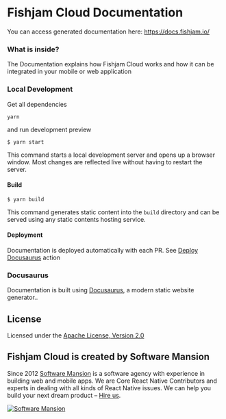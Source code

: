 # Fishjam Cloud Documentation

You can access generated documentation here: https://docs.fishjam.io/

### What is inside?

The Documentation explains how Fishjam Cloud works and how it can be integrated in your mobile or web application

### Local Development

Get all dependencies

```
yarn
```

and run development preview

```
$ yarn start
```

This command starts a local development server and opens up a browser window. Most changes are reflected live without
having to restart the server.

#### Build

```
$ yarn build
```

This command generates static content into the `build` directory and can be served using any static contents hosting
service.

#### Deployment

Documentation is deployed automatically with each PR. See [Deploy Docusaurus](.github/workflows/docs.yaml) action

### Docusaurus

Documentation is built using [Docusaurus](https://docusaurus.io/), a modern static website generator..

## License

Licensed under the [Apache License, Version 2.0](LICENSE)

## Fishjam Cloud is created by Software Mansion

Since 2012 [Software Mansion](https://swmansion.com) is a software agency with experience in building web and mobile
apps. We are Core React Native Contributors and experts in dealing with all kinds of React Native issues. We can help
you build your next dream product –
[Hire us](https://swmansion.com/contact/projects?utm_source=fishjam&utm_medium=docs-readme).

[![Software Mansion](https://logo.swmansion.com/logo?color=white&variant=desktop&width=200&tag=react-client)](https://swmansion.com/contact/projects?utm_source=fishjam&utm_medium=docs-readme)
